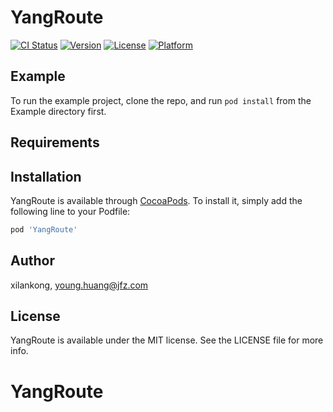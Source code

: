 # YangRoute

[![CI Status](http://img.shields.io/travis/xilankong/YangRoute.svg?style=flat)](https://travis-ci.org/xilankong/YangRoute)
[![Version](https://img.shields.io/cocoapods/v/YangRoute.svg?style=flat)](http://cocoapods.org/pods/YangRoute)
[![License](https://img.shields.io/cocoapods/l/YangRoute.svg?style=flat)](http://cocoapods.org/pods/YangRoute)
[![Platform](https://img.shields.io/cocoapods/p/YangRoute.svg?style=flat)](http://cocoapods.org/pods/YangRoute)

## Example

To run the example project, clone the repo, and run `pod install` from the Example directory first.

## Requirements

## Installation

YangRoute is available through [CocoaPods](http://cocoapods.org). To install
it, simply add the following line to your Podfile:

```ruby
pod 'YangRoute'
```

## Author

xilankong, young.huang@jfz.com

## License

YangRoute is available under the MIT license. See the LICENSE file for more info.
# YangRoute
